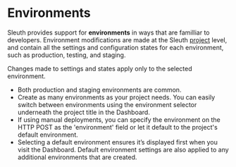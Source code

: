 # Environments

Sleuth provides support for **environments** in ways that are familliar to developers. Environment modifications are made at the Sleuth [project](projects.md) level, and contain all the settings and configuration states for each environment, such as production, testing, and staging. 

 Changes made to settings and states apply only to the selected environment.

* Both production and staging environments are common.
* Create as many environments as your project needs. You can easily switch between environments using the environment selector underneath the project title in the Dashboard.
* If using manual deployments, you can specify the environment on the HTTP POST as the 'environment' field or let it default to the project's default environment.
* Selecting a default environment ensures it’s displayed first when you visit the Dashboard. Default environment settings are also applied to any additional environments that are created.

